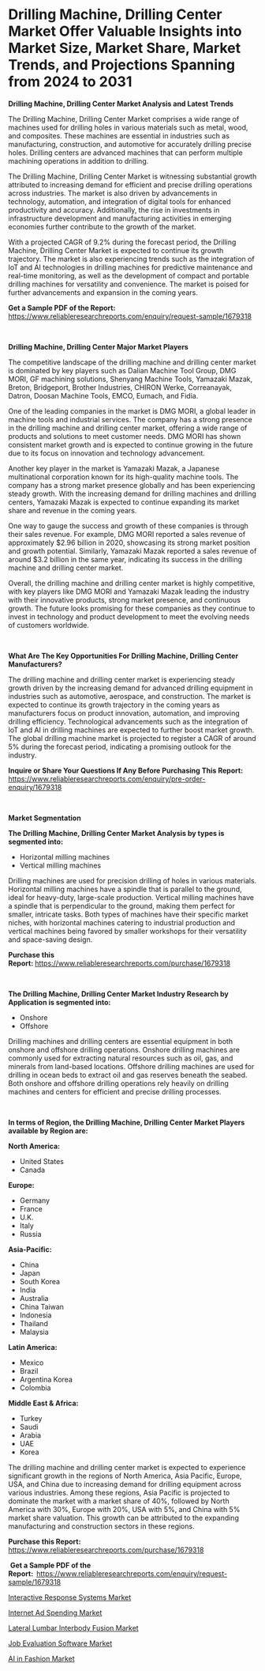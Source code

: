 <p><h1>Drilling Machine, Drilling Center Market Offer Valuable Insights into Market Size, Market Share, Market Trends, and Projections Spanning from 2024 to 2031</h1></p><p><strong>Drilling Machine, Drilling Center Market Analysis and Latest Trends</strong></p>
<p><p>The Drilling Machine, Drilling Center Market comprises a wide range of machines used for drilling holes in various materials such as metal, wood, and composites. These machines are essential in industries such as manufacturing, construction, and automotive for accurately drilling precise holes. Drilling centers are advanced machines that can perform multiple machining operations in addition to drilling.</p><p>The Drilling Machine, Drilling Center Market is witnessing substantial growth attributed to increasing demand for efficient and precise drilling operations across industries. The market is also driven by advancements in technology, automation, and integration of digital tools for enhanced productivity and accuracy. Additionally, the rise in investments in infrastructure development and manufacturing activities in emerging economies further contribute to the growth of the market.</p><p>With a projected CAGR of 9.2% during the forecast period, the Drilling Machine, Drilling Center Market is expected to continue its growth trajectory. The market is also experiencing trends such as the integration of IoT and AI technologies in drilling machines for predictive maintenance and real-time monitoring, as well as the development of compact and portable drilling machines for versatility and convenience. The market is poised for further advancements and expansion in the coming years.</p></p>
<p><strong>Get a Sample PDF of the Report:&nbsp;</strong> <a href="https://www.reliableresearchreports.com/enquiry/request-sample/1679318">https://www.reliableresearchreports.com/enquiry/request-sample/1679318</a></p>
<p>&nbsp;</p>
<p><strong>Drilling Machine, Drilling Center Major Market Players</strong></p>
<p><p>The competitive landscape of the drilling machine and drilling center market is dominated by key players such as Dalian Machine Tool Group, DMG MORI, GF machining solutions, Shenyang Machine Tools, Yamazaki Mazak, Breton, Bridgeport, Brother Industries, CHIRON Werke, Correanayak, Datron, Doosan Machine Tools, EMCO, Eumach, and Fidia.</p><p>One of the leading companies in the market is DMG MORI, a global leader in machine tools and industrial services. The company has a strong presence in the drilling machine and drilling center market, offering a wide range of products and solutions to meet customer needs. DMG MORI has shown consistent market growth and is expected to continue growing in the future due to its focus on innovation and technology advancement.</p><p>Another key player in the market is Yamazaki Mazak, a Japanese multinational corporation known for its high-quality machine tools. The company has a strong market presence globally and has been experiencing steady growth. With the increasing demand for drilling machines and drilling centers, Yamazaki Mazak is expected to continue expanding its market share and revenue in the coming years.</p><p>One way to gauge the success and growth of these companies is through their sales revenue. For example, DMG MORI reported a sales revenue of approximately $2.96 billion in 2020, showcasing its strong market position and growth potential. Similarly, Yamazaki Mazak reported a sales revenue of around $3.2 billion in the same year, indicating its success in the drilling machine and drilling center market.</p><p>Overall, the drilling machine and drilling center market is highly competitive, with key players like DMG MORI and Yamazaki Mazak leading the industry with their innovative products, strong market presence, and continuous growth. The future looks promising for these companies as they continue to invest in technology and product development to meet the evolving needs of customers worldwide.</p></p>
<p>&nbsp;</p>
<p><strong>What Are The Key Opportunities For Drilling Machine, Drilling Center Manufacturers?</strong></p>
<p><p>The drilling machine and drilling center market is experiencing steady growth driven by the increasing demand for advanced drilling equipment in industries such as automotive, aerospace, and construction. The market is expected to continue its growth trajectory in the coming years as manufacturers focus on product innovation, automation, and improving drilling efficiency. Technological advancements such as the integration of IoT and AI in drilling machines are expected to further boost market growth. The global drilling machine market is projected to register a CAGR of around 5% during the forecast period, indicating a promising outlook for the industry.</p></p>
<p><strong>Inquire or Share Your Questions If Any Before Purchasing This Report:</strong> <a href="https://www.reliableresearchreports.com/enquiry/pre-order-enquiry/1679318">https://www.reliableresearchreports.com/enquiry/pre-order-enquiry/1679318</a></p>
<p>&nbsp;</p>
<p><strong>Market Segmentation</strong></p>
<p><strong>The Drilling Machine, Drilling Center Market Analysis by types is segmented into:</strong></p>
<p><ul><li>Horizontal milling machines</li><li>Vertical milling machines</li></ul></p>
<p><p>Drilling machines are used for precision drilling of holes in various materials. Horizontal milling machines have a spindle that is parallel to the ground, ideal for heavy-duty, large-scale production. Vertical milling machines have a spindle that is perpendicular to the ground, making them perfect for smaller, intricate tasks. Both types of machines have their specific market niches, with horizontal machines catering to industrial production and vertical machines being favored by smaller workshops for their versatility and space-saving design.</p></p>
<p><strong>Purchase this Report:&nbsp;</strong><a href="https://www.reliableresearchreports.com/purchase/1679318">https://www.reliableresearchreports.com/purchase/1679318</a></p>
<p>&nbsp;</p>
<p><strong>The Drilling Machine, Drilling Center Market Industry Research by Application is segmented into:</strong></p>
<p><ul><li>Onshore</li><li>Offshore</li></ul></p>
<p><p>Drilling machines and drilling centers are essential equipment in both onshore and offshore drilling operations. Onshore drilling machines are commonly used for extracting natural resources such as oil, gas, and minerals from land-based locations. Offshore drilling machines are used for drilling in ocean beds to extract oil and gas reserves beneath the seabed. Both onshore and offshore drilling operations rely heavily on drilling machines and centers for efficient and precise drilling processes.</p></p>
<p>&nbsp;</p>
<p><strong>In terms of Region, the Drilling Machine, Drilling Center Market Players available by Region are:</strong></p>
<p>
    <p> <strong> North America: </strong>
        <ul>
            <li>United States</li>
            <li>Canada</li>
        </ul>
        </p> 
    <p> <strong> Europe: </strong>
        <ul>
            <li>Germany</li>
            <li>France</li>
            <li>U.K.</li>
            <li>Italy</li>
            <li>Russia</li>
        </ul>
        </p> 
    <p> <strong> Asia-Pacific: </strong>
        <ul>
            <li>China</li>
            <li>Japan</li>
            <li>South Korea</li>
            <li>India</li>
            <li>Australia</li>
            <li>China Taiwan</li>
            <li>Indonesia</li>
            <li>Thailand</li>
            <li>Malaysia</li>
        </ul>
        </p> 
    <p> <strong> Latin America: </strong>
        <ul>
            <li>Mexico</li>
            <li>Brazil</li>
            <li>Argentina Korea</li>
            <li>Colombia</li>
        </ul>
        </p> 
    <p> <strong> Middle East & Africa: </strong>
        <ul>
            <li>Turkey</li>
            <li>Saudi</li>
            <li>Arabia</li>
            <li>UAE</li>
            <li>Korea</li>
        </ul>
    </p>
    </p>
<p><p>The drilling machine and drilling center market is expected to experience significant growth in the regions of North America, Asia Pacific, Europe, USA, and China due to increasing demand for drilling equipment across various industries. Among these regions, Asia Pacific is projected to dominate the market with a market share of 40%, followed by North America with 30%, Europe with 20%, USA with 5%, and China with 5% market share valuation. This growth can be attributed to the expanding manufacturing and construction sectors in these regions.</p></p>
<p><strong>Purchase this Report: </strong><a href="https://www.reliableresearchreports.com/purchase/1679318">https://www.reliableresearchreports.com/purchase/1679318</a></p>
<p>&nbsp;<strong>Get a Sample PDF of the Report:&nbsp;&nbsp;</strong><a href="https://www.reliableresearchreports.com/enquiry/request-sample/1679318">https://www.reliableresearchreports.com/enquiry/request-sample/1679318</a></p>
<p><strong></strong></p>
<p><p><a href="https://medium.com/@kavonhansen13/interactive-response-systems-market-the-key-to-successful-business-strategy-forecast-till-2031-9536d533ea3d">Interactive Response Systems Market</a></p><p><a href="https://medium.com/@kavonhansen13/decoding-internet-ad-spending-market-metrics-market-share-trends-and-growth-patterns-81bdae15d388">Internet Ad Spending Market</a></p><p><a href="https://medium.com/@kavonhansen13/lateral-lumbar-interbody-fusion-market-size-cagr-trends-2024-2030-415caab4ff97">Lateral Lumbar Interbody Fusion Market</a></p><p><a href="https://medium.com/@kavonhansen13/job-evaluation-software-market-research-report-its-history-and-forecast-2024-to-2031-9e71de4c064d">Job Evaluation Software Market</a></p><p><a href="https://medium.com/p/0a2c45ba1ef7/edit">AI in Fashion Market</a></p></p>